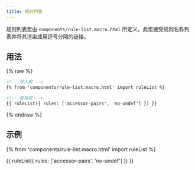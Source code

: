 ```yaml
---
title: 规则列表
---
```


规则列表宏由 `components/rule-list.macro.html` 所定义。此宏接受规则名称列表并将其渲染成用逗号分隔的链接。

## 用法

{% raw %}

```html
<!-- 导入宏 -->
{% from 'components/rule-list.macro.html' import ruleList %}

<!-- 使用宏 -->
{{ ruleList({ rules: ['accessor-pairs', 'no-undef'] }) }}
```

{% endraw %}

## 示例

{% from 'components/rule-list.macro.html' import ruleList %}

{{ ruleList({ rules: ['accessor-pairs', 'no-undef'] }) }}
